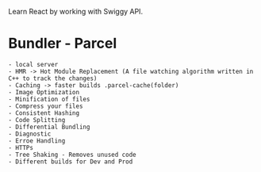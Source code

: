 Learn React by working with Swiggy API. 

# Bundler - Parcel 
    - local server
    - HMR -> Hot Module Replacement (A file watching algorithm written in C++ to track the changes)
    - Caching -> faster builds .parcel-cache(folder)
    - Image Optimization
    - Minification of files
    - Compress your files
    - Consistent Hashing
    - Code Splitting
    - Differential Bundling
    - Diagnostic 
    - Erroe Handling
    - HTTPs
    - Tree Shaking - Removes unused code 
    - Different builds for Dev and Prod 
    